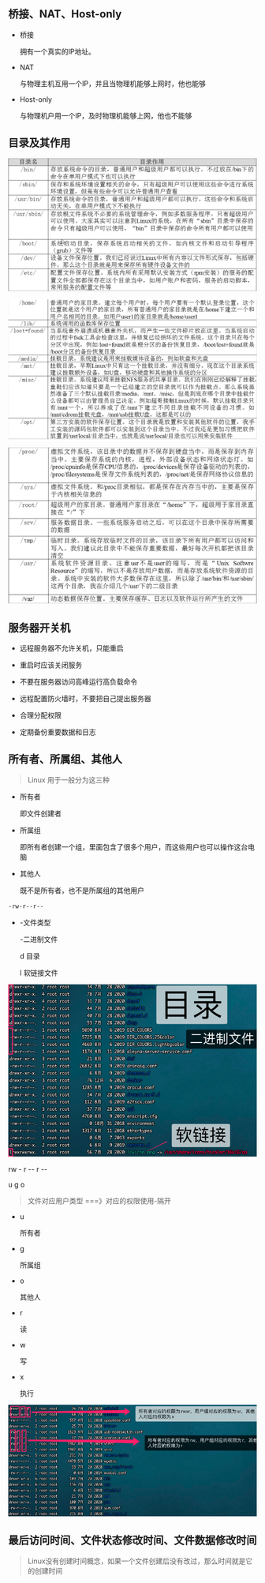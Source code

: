 ## 桥接、NAT、Host-only

* 桥接

	拥有一个真实的IP地址。

* NAT

	与物理主机互用一个IP，并且当物理机能够上网时，他也能够

* Host-only

	与物理机户用一个IP，及时物理机能够上网，他也不能够



## 目录及其作用

![image-20210716171911981](第一章-概述.assets/image-20210716171911981.png)

![image-20210716173911632](第一章-概述.assets/image-20210716173911632.png)

![image-20210716174157003](第一章-概述.assets/image-20210716174157003.png)



## 服务器开关机

* 远程服务器不允许关机，只能重启

* 重启时应该关闭服务 

* 不要在服务器访问高峰运行高负载命令

* 远程配置防火墙时，不要把自己提出服务器

* 合理分配权限

* 定期备份重要数据和日志

	



## 所有者、所属组、其他人

> Linux 用于一般分为这三种

* 所有者

	即文件创建者

* 所属组

	即所有者创建一个组，里面包含了很多个用户，而这些用户也可以操作这台电脑

* 其他人

	既不是所有者，也不是所属组的其他用户



```bash
-rw-r--r--
```

* -文件类型

	-二进制文件

	d 目录

	l 软链接文件

![image-20210716202516174](第一章-概述.assets/image-20210716202516174.png)

rw - r -- r --

u     g    o

> 文件对应用户类型 ===》对应的权限使用-隔开

* u

	所有者

* g

	所属组

* o

	其他人

* r

	读

* w

	写

* x

	执行

![image-20210716202956352](第一章-概述.assets/image-20210716202956352.png)

## 最后访问时间、文件状态修改时间、文件数据修改时间

> Linux没有创建时间概念，如果一个文件创建后没有改过，那么时间就是它的创建时间



